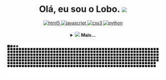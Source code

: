 <h1 align="center">
  Olá, eu sou o Lobo.
  <img src="https://cdn.discordapp.com/emojis/865173470861459476.png" width="35">
</h1>

<p align="center">
   <a href="https://developer.mozilla.org/pt-BR/docs/Web/HTML" target="_blank" rel="noopener noreferrer">
      <img src="https://cdn.jsdelivr.net/gh/devicons/devicon/icons/html5/html5-plain.svg" alt="html5" width="40" height="40"/>
   </a>
   <a href="https://developer.mozilla.org/pt-BR/docs/Web/JavaScript" target="_blank" rel="noopener noreferrer">
      <img src="https://cdn.jsdelivr.net/gh/devicons/devicon/icons/javascript/javascript-original.svg" alt="javascript" width="40" height="40"/>
   </a>
   <a href="https://developer.mozilla.org/pt-BR/docs/Web/CSS" target="_blank" rel="noopener noreferrer">
      <img src="https://cdn.jsdelivr.net/gh/devicons/devicon/icons/css3/css3-plain.svg" alt="css3" width="40" height="40"/>
   </a>
   <a href="https://www.python.org/" target="_blank" rel="noopener noreferrer">
      <img src="https://cdn.jsdelivr.net/gh/devicons/devicon/icons/python/python-original.svg" alt="python" width="40" height="40"/>
   </a>
</p>

<h4 align="center">
  <details>
    <summary>
      <img src="https://cdn.discordapp.com/emojis/865173370549829702.png" width="35">
      Mais...
    </summary>

<h3 align="center">
  <img src="https://cdn.discordapp.com/emojis/883381863249498132.png" width="35">
  Status:
</h3>

<p align="center">
  <a href="https://github.com/Lobooooooo14">
    <img
      align="center"
      height="150px"
      src="https://github-readme-stats.vercel.app/api?username=Lobooooooo14&theme=radical&show_icons=true"
    />
  </a>
  <a href="https://github.com/Lobooooooo14">
    <img
      align="center"
      height="150px"
      src="https://github-readme-stats.vercel.app/api/top-langs/?username=Lobooooooo14&&layout=compact&theme=radical"
    />
  </a>
</p>

<h3 align="center">
  <img src="https://cdn.discordapp.com/emojis/880219626691231774.png" width="35">
  Principais Projetos:
</h3>

<p align="center">
  <a href="https://github.com/Lobooooooo14/XVLIB">
    <img
      align="center"
      height="120px"
      src="https://github-readme-stats.vercel.app/api/pin/?username=Lobooooooo14&repo=XVLIB&theme=radical">
    </img>
  </a>
</p>

<h3 align="center">
  <img src="https://cdn.discordapp.com/emojis/875153934048702464.png" width="35">
  Redes Sociais:
</h3>

<p align="center">
  <a href="https://twitter.com/lobooooooo14" target="_blank" rel="noopener noreferrer">
    <img
      align="center"
      src="https://img.shields.io/badge/Twitter-1DA1F2?style=flat-square&logo=twitter&logoColor=white"
    />
  </a>
  <a href="https://discord.com/users/783120232134082580" target="_blank" rel="noopener noreferrer">
    <img
      align="center"
      src="https://img.shields.io/badge/discord-7289da?style=flat-square&logo=discord&logoColor=white"
    />
  </a>
  <a href="https://youtube.com/channel/UCPmFk2-4Ra4mI_RAS239vKg" target="_blank" rel="noopener noreferrer">
    <img
      align="center"
      src="https://img.shields.io/badge/YouTube-FF0000?style=flat-square&logo=youtube&logoColor=white"
    />
  </a>
</p>

<h1 align="center">
  <img src="https://cdn.discordapp.com/emojis/865189083658453013.png" width="70">
</h1>

</details>

![Snake animation](https://github.com/Lobooooooo14/Lobooooooo14/blob/output/github-contribution-grid-snake.svg)

</h4>
